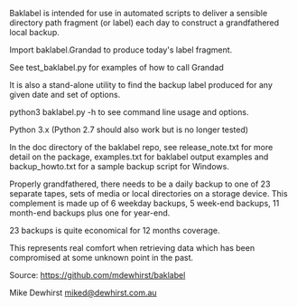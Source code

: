 
Baklabel is intended for use in automated scripts to deliver a sensible directory path
fragment (or label) each day to construct a grandfathered local backup.

Import baklabel.Grandad to produce today's label fragment.

See test_baklabel.py for examples of how to call Grandad

It is also a stand-alone utility to find the backup label produced for any given date
and set of options.

python3 baklabel.py -h  to see command line usage and options.

Python 3.x (Python 2.7 should also work but is no longer tested)

In the doc directory of the baklabel repo, see release_note.txt for more detail on the
package, examples.txt for baklabel output examples and backup_howto.txt for a sample
backup script for Windows.


Properly grandfathered, there needs to be a daily backup to one of 23 separate tapes,
sets of media or local directories on a storage device. This complement is made up of
6 weekday backups, 5 week-end backups, 11 month-end backups plus one for year-end.

23 backups is quite economical for 12 months coverage.

This represents real comfort when retrieving data which has been compromised at some
unknown point in the past.


Source:  https://github.com/mdewhirst/baklabel

Mike Dewhirst
miked@dewhirst.com.au

